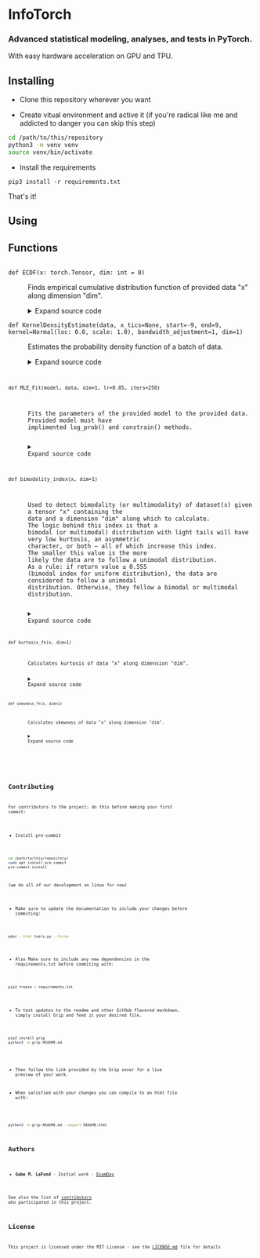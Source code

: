 # InfoTorch
### Advanced statistical modeling, analyses, and tests in PyTorch.
With easy hardware acceleration on GPU and TPU.

## Installing
- Clone this repository wherever you want

- Create vitual environment and active it (if you're radical like me and addicted to danger you can skip this step)
```bash
cd /path/to/this/repository
python3 -m venv venv
source venv/bin/activate
```
- Install the requirements
```
pip3 install -r requirements.txt
```
That's it!

## Using
<section>
<h2 class="section-title" id="header-functions">Functions</h2>
<dl>
<dt id="tools.ECDF"><code class="name flex">
<span>def <span class="ident">ECDF</span></span>(<span>x:&nbsp;torch.Tensor, dim:&nbsp;int&nbsp;=&nbsp;0)</span>
</code></dt>
<dd>
<div class="desc"><p>Finds empirical cumulative distribution function of provided data "x" along dimension "dim".</p></div>
<details class="source">
<summary>
<span>Expand source code</span>
</summary>
<pre><code class="python hljs"><span class="hljs-function"><span class="hljs-keyword">def</span> <span class="hljs-title">ECDF</span>(<span class="hljs-params">x: torch.Tensor, dim: int = <span class="hljs-number">0</span></span>):</span>
    <span class="hljs-string">'''
    Finds empirical cumulative distribution function of provided data "x" along dimension "dim".
    '''</span>
    x = torch.sort(x.flatten(dim), dim=dim).values
    n = x.shape[<span class="hljs-number">-1</span>]
    cum = torch.arange(<span class="hljs-number">1</span>, n + <span class="hljs-number">1</span>).to(x.device) / n
    cum = cum.repeat(*x.shape[<span class="hljs-number">0</span>:<span class="hljs-number">-1</span>], <span class="hljs-number">1</span>)  <span class="hljs-comment"># one for each univariate sample</span>
    <span class="hljs-keyword">return</span> torch.cat((x.unsqueeze(dim), cum.unsqueeze(dim)), dim)</code></pre>
</details>
</dd>
<dt id="tools.KernelDensityEstimate"><code class="name flex">
<span>def <span class="ident">KernelDensityEstimate</span></span>(<span>data, x_tics=None, start=-9, end=9, kernel=Normal(loc: 0.0, scale: 1.0), bandwidth_adjustment=1, dim=1)</span>
</code></dt>
<dd>
<div class="desc"><p>Estimates the probability density function of a batch of data.</p></div>
<details class="source">
<summary>
<span>Expand source code</span>
</summary>
<pre><code class="python hljs"><span class="hljs-function"><span class="hljs-keyword">def</span> <span class="hljs-title">KernelDensityEstimate</span>(<span class="hljs-params">
    data,
    x_tics=None,
    start=<span class="hljs-number">-9</span>,
    end=<span class="hljs-number">9</span>,
    kernel=Normal(<span class="hljs-params">loc=<span class="hljs-number">0</span>, scale=<span class="hljs-number">1</span></span>),
    bandwidth_adjustment=<span class="hljs-number">1</span>,
    dim=<span class="hljs-number">1</span>,
</span>):</span>
    <span class="hljs-string">'''Estimates the probability density function of a batch of data.'''</span>
    <span class="hljs-comment"># convert to positive index (important for unsqueezing)</span>
    <span class="hljs-keyword">if</span> dim &lt; <span class="hljs-number">0</span>:
        dim = len(data.shape) + dim
        <span class="hljs-keyword">if</span> dim &gt; (len(data.shape) - <span class="hljs-number">1</span>) <span class="hljs-keyword">or</span> dim &lt; <span class="hljs-number">0</span>:
            <span class="hljs-keyword">raise</span> IndexError

    <span class="hljs-function"><span class="hljs-keyword">def</span> <span class="hljs-title">kde_prob</span>(<span class="hljs-params">
        data,
        x,
        dim=dim,
        kernel=Normal(<span class="hljs-params">loc=<span class="hljs-number">0</span>, scale=<span class="hljs-number">1</span></span>),
        bandwidth_adjustment=<span class="hljs-number">1</span>,
    </span>):</span>
        <span class="hljs-string">'''
        Returns the probability of the items in tensor 'x' according to the PDF estimated by a KDE.
        This function is memory intensive.
        '''</span>
        data = data.flatten(dim)
        n = data.shape[dim]
        silvermans_factor = ((<span class="hljs-number">4</span> * torch.std(data, dim).pow(<span class="hljs-number">5</span>)) / (<span class="hljs-number">3</span> * n)).pow(<span class="hljs-number">1</span> / <span class="hljs-number">5</span>)

        bw = silvermans_factor * bandwidth_adjustment

        bw = bw.view(
            *bw.shape, *[<span class="hljs-number">1</span> <span class="hljs-keyword">for</span> _ <span class="hljs-keyword">in</span> range(len(data.shape) + <span class="hljs-number">1</span> - len(bw.shape))]
        )
        a = data.unsqueeze(dim) - x.unsqueeze(<span class="hljs-number">1</span>)
        a = a / bw
        a = kernel.log_prob(a)
        a = torch.exp(a)
        a = bw ** (<span class="hljs-number">-1</span>) * a
        a = a.sum(dim=dim + <span class="hljs-number">1</span>)
        prob = a / n

        <span class="hljs-keyword">return</span> prob

    <span class="hljs-keyword">if</span> x_tics <span class="hljs-keyword">is</span> <span class="hljs-literal">None</span>:
        <span class="hljs-keyword">assert</span> start <span class="hljs-keyword">and</span> end
        <span class="hljs-keyword">assert</span> end &gt; start
        a = max(torch.min(data).item(), start)  <span class="hljs-comment"># lower integration bound</span>
        b = min(torch.max(data).item(), end)  <span class="hljs-comment"># upper integration bound</span>
        x_tics = torch.Tensor(np.linspace(a, b, steps)).to(data.device)
    <span class="hljs-keyword">else</span>:
        <span class="hljs-keyword">assert</span> isinstance(x_tics, torch.Tensor)
        x_tics = x_tics.to(data.device)
    x_tics.requires_grad = <span class="hljs-literal">True</span>
    kde_y_tics = kde_prob(
        data,
        x_tics,
        kernel=kernel,
        bandwidth_adjustment=bandwidth_adjustment,
    )
    <span class="hljs-keyword">return</span> kde_y_tics</code></pre>
</details>
</dd>
<dt id="tools.MLE_Fit"><code class="name flex">
<span>def <span class="ident">MLE_Fit</span></span>(<span>model, data, dim=1, lr=0.05, iters=250)</span>
</code></dt>
<dd>
<div class="desc"><p>Fits the parameters of the provided model to the provided data. Provided model must have
implimented log_prob() and constrain() methods.</p></div>
<details class="source">
<summary>
<span>Expand source code</span>
</summary>
<pre><code class="python hljs"><span class="hljs-function"><span class="hljs-keyword">def</span> <span class="hljs-title">MLE_Fit</span>(<span class="hljs-params">model, data, dim=<span class="hljs-number">1</span>, lr=<span class="hljs-number">5e-2</span>, iters=<span class="hljs-number">250</span></span>):</span>
    <span class="hljs-string">'''
    Fits the parameters of the provided model to the provided data. Provided model must have
    implimented log_prob() and constrain() methods.
    '''</span>
    optimizer = torch.optim.RMSprop(model.parameters(), lr=lr)
    <span class="hljs-comment">#  print("model parameters:", [x for x in model.parameters()])</span>
    <span class="hljs-comment">#  data = data.flatten(dim)</span>
    <span class="hljs-keyword">for</span> i <span class="hljs-keyword">in</span> range(iters):
        nll = -torch.sum(model.log_prob(data))
        nll.backward()
        optimizer.step()
        optimizer.zero_grad()
        model.constrain()</code></pre>
</details>
</dd>
<dt id="tools.bimodality_index"><code class="name flex">
<span>def <span class="ident">bimodality_index</span></span>(<span>x, dim=1)</span>
</code></dt>
<dd>
<div class="desc"><p>Used to detect bimodality (or multimodality) of dataset(s) given a tensor "x" containing the
data and a dimension "dim" along which to calculate.
The logic behind this index is that a
bimodal (or multimodal) distribution with light tails will have very low kurtosis, an asymmetric
character, or both – all of which increase this index.
The smaller this value is the more
likely the data are to follow a unimodal distribution.
As a rule: if return value ≤ 0.555
(bimodal index for uniform distribution), the data are considered to follow a unimodal
distribution. Otherwise, they follow a bimodal or multimodal distribution.</p></div>
<details class="source">
<summary>
<span>Expand source code</span>
</summary>
<pre><code class="python hljs"><span class="hljs-function"><span class="hljs-keyword">def</span> <span class="hljs-title">bimodality_index</span>(<span class="hljs-params">x, dim=<span class="hljs-number">1</span></span>):</span>
    <span class="hljs-string">'''
    Used to detect bimodality (or multimodality) of dataset(s) given a tensor "x" containing the
    data and a dimension "dim" along which to calculate.  The logic behind this index is that a
    bimodal (or multimodal) distribution with light tails will have very low kurtosis, an asymmetric
    character, or both – all of which increase this index.  The smaller this value is the more
    likely the data are to follow a unimodal distribution.  As a rule: if return value ≤ 0.555
    (bimodal index for uniform distribution), the data are considered to follow a unimodal
    distribution. Otherwise, they follow a bimodal or multimodal distribution.
    '''</span>
    <span class="hljs-comment"># calculate standard deviation and mean of dataset(s)</span>
    std, mean = torch.std_mean(x, dim)
    <span class="hljs-comment"># get number of samples in dataset(s)</span>
    n = torch.Tensor([x.shape[dim]]).to(x.device)
    eps = <span class="hljs-number">1e-6</span>  <span class="hljs-comment"># for stability</span>

    <span class="hljs-comment"># calculate skewness:</span>
    <span class="hljs-comment"># repeating most of the skewness function here to avoid recomputation of standard devation and mean</span>
    sample_bias_adjustment = torch.sqrt(n * (n - <span class="hljs-number">1</span>)) / (n - <span class="hljs-number">2</span>)
    skew = sample_bias_adjustment * (
        (torch.sum((x.T - mean.unsqueeze(dim).T).T.pow(<span class="hljs-number">3</span>), dim) / n)
        / std.pow(<span class="hljs-number">3</span>).clamp(min=eps)
    )

    <span class="hljs-comment"># calculate kurtosis:</span>
    <span class="hljs-comment"># repeating most the kurtosis function here to avoid recomputation of standard devation and mean</span>
    sample_bias_adjustment = (n - <span class="hljs-number">1</span>) / ((n - <span class="hljs-number">2</span>) * (n - <span class="hljs-number">3</span>))
    kurt = sample_bias_adjustment * (
        (n + <span class="hljs-number">1</span>)
        * (
            (torch.sum((z.T - mean.unsqueeze(dim).T).T.pow(<span class="hljs-number">4</span>), dim) / n)
            / std.pow(<span class="hljs-number">4</span>).clamp(min=eps)
        )
        - <span class="hljs-number">3</span> * (n - <span class="hljs-number">1</span>)
    )

    <span class="hljs-comment"># calculate bimodality index:</span>
    BC = (skew.pow(<span class="hljs-number">2</span>) + <span class="hljs-number">1</span>) / (kurt + <span class="hljs-number">3</span> * ((n - <span class="hljs-number">2</span>).pow(<span class="hljs-number">2</span>) / ((n - <span class="hljs-number">2</span>) * (n - <span class="hljs-number">3</span>))))

    <span class="hljs-keyword">return</span> BC</code></pre>
</details>
</dd>
<dt id="tools.kurtosis_fn"><code class="name flex">
<span>def <span class="ident">kurtosis_fn</span></span>(<span>x, dim=1)</span>
</code></dt>
<dd>
<div class="desc"><p>Calculates kurtosis of data "x" along dimension "dim".</p></div>
<details class="source">
<summary>
<span>Expand source code</span>
</summary>
<pre><code class="python hljs"><span class="hljs-function"><span class="hljs-keyword">def</span> <span class="hljs-title">kurtosis_fn</span>(<span class="hljs-params">x, dim=<span class="hljs-number">1</span></span>):</span>
    <span class="hljs-string">'''Calculates kurtosis of data "x" along dimension "dim".'''</span>
    std, mean = torch.std_mean(x, dim)
    n = torch.Tensor([x.shape[dim]]).to(x.device)
    eps = <span class="hljs-number">1e-6</span>  <span class="hljs-comment"># for stability</span>

    sample_bias_adjustment = (n - <span class="hljs-number">1</span>) / ((n - <span class="hljs-number">2</span>) * (n - <span class="hljs-number">3</span>))
    kurtosis = sample_bias_adjustment * (
        (n + <span class="hljs-number">1</span>)
        * (
            (torch.sum((x.T - mean.unsqueeze(dim).T).T.pow(<span class="hljs-number">4</span>), dim) / n)
            / std.pow(<span class="hljs-number">4</span>).clamp(min=eps)
        )
        - <span class="hljs-number">3</span> * (n - <span class="hljs-number">1</span>)
    )
    <span class="hljs-keyword">return</span> kurtosis</code></pre>
</details>
</dd>
<dt id="tools.skewness_fn"><code class="name flex">
<span>def <span class="ident">skewness_fn</span></span>(<span>x, dim=1)</span>
</code></dt>
<dd>
<div class="desc"><p>Calculates skewness of data "x" along dimension "dim".</p></div>
<details class="source">
<summary>
<span>Expand source code</span>
</summary>
<pre><code class="python hljs"><span class="hljs-function"><span class="hljs-keyword">def</span> <span class="hljs-title">skewness_fn</span>(<span class="hljs-params">x, dim=<span class="hljs-number">1</span></span>):</span>
    <span class="hljs-string">'''Calculates skewness of data "x" along dimension "dim".'''</span>
    std, mean = torch.std_mean(x, dim)
    n = torch.Tensor([x.shape[dim]]).to(x.device)
    eps = <span class="hljs-number">1e-6</span>  <span class="hljs-comment"># for stability</span>

    sample_bias_adjustment = torch.sqrt(n * (n - <span class="hljs-number">1</span>)) / (n - <span class="hljs-number">2</span>)
    skewness = sample_bias_adjustment * (
        (torch.sum((x.T - mean.unsqueeze(dim).T).T.pow(<span class="hljs-number">3</span>), dim) / n)
        / std.pow(<span class="hljs-number">3</span>).clamp(min=eps)
    )
    <span class="hljs-keyword">return</span> skewness</code></pre>
</details>
</dd>
</dl>
</section>

## Contributing
For contributors to the project; do this before making your first commit:

- Install pre-commit
```bash
cd /path/to/this/repository/
sudo apt install pre-commit
pre-commit install
```
(we do all of our development on linux for now)

- Make sure to update the documentation to include your changes before commiting:
```bash
pdoc --html tools.py --force
```

- Also Make sure to include any new dependencies in the requirements.txt before commiting with:
```bash
pip3 freeze > requirements.txt
```

- To test updates to the readme and other GitHub flavored markdown, simply install Grip
and feed it your desired file.
```bash
pip3 install grip
python3 -m grip README.md
```

- Then follow the link provided by the Grip sever for a live preview of your work.

- When satisfied with your changes you can compile to an html file with:
```bash
python3 -m grip README.md --export README.html
```


## Authors
* **Gabe M. LaFond** - *Initial work* - [ExamDay](https://github.com/ExamDay)

See also the list of [contributors](https://github.com/ExamDay/InfoTorch/contributors) who participated in this project.

## License
This project is licensed under the MIT License - see the [LICENSE.md](LICENSE.md) file for details
